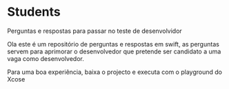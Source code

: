 # Students
Perguntas e respostas para passar no teste de desenvolvidor

Ola este é um repositório de perguntas e respostas em swift, as perguntas servem para aprimorar o desenvolvedor que pretende ser candidato a uma vaga como desenvolvedor.


Para uma boa experiência, baixa o projecto e executa com o playground do Xcose
